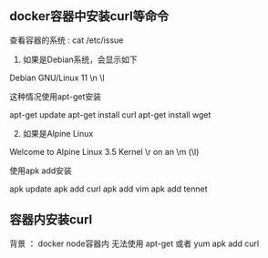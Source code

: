 ## docker容器中安装curl等命令

查看容器的系统 : cat /etc/issue

1. 如果是Debian系统，会显示如下

Debian GNU/Linux 11 \n \l


这种情况使用apt-get安装

apt-get update
apt-get install curl
apt-get install wget

2. 如果是Alpine Linux

Welcome to Alpine Linux 3.5
Kernel \r on an \m (\l)

使用apk add安装

apk update
apk add curl
apk add vim
apk add tennet

## 容器内安装curl 
背景 ： docker node容器内 无法使用 apt-get 或者 yum 
apk add curl
